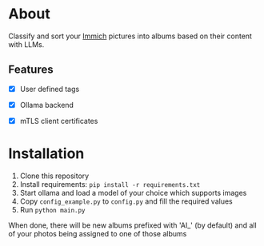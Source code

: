 # About
Classify and sort your [Immich](https://immich.app) pictures into albums based on their content with LLMs.

## Features
- [x] User defined tags
- [x] Ollama backend
- [x] mTLS client certificates


# Installation
1. Clone this repository
2. Install requirements: `pip install -r requirements.txt`
3. Start ollama and load a model of your choice which supports images
4. Copy `config_example.py` to `config.py` and fill the required values
5. Run `python main.py`

When done, there will be new albums prefixed with 'AI_' (by default) and all of your photos being assigned to one
of those albums
